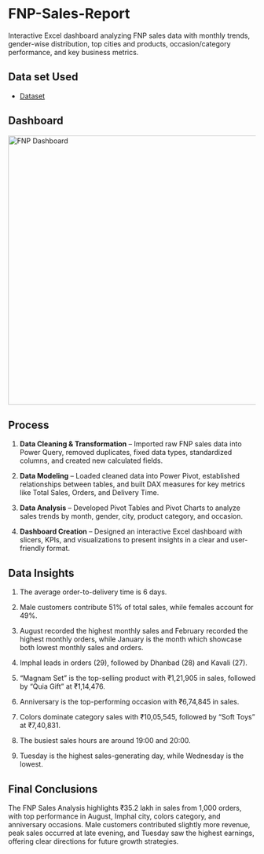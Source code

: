 # FNP-Sales-Report
Interactive Excel dashboard analyzing FNP sales data with monthly trends, gender-wise distribution, top cities and products, occasion/category performance, and key business metrics.
## Data set Used
- <a href="https://github.com/Dakshsingh1304/FNP-Sales-Report/blob/main/FNP%20Project.xlsx">Dataset</a>
## Dashboard
<img width="852" height="547" alt="FNP Dashboard" src="https://github.com/user-attachments/assets/9fda9530-73ab-4051-9fb0-3c4770961a55" />

## Process
1. **Data Cleaning & Transformation** – Imported raw FNP sales data into Power Query, removed duplicates, fixed data types, standardized columns, and created new calculated fields.

2. **Data Modeling** – Loaded cleaned data into Power Pivot, established relationships between tables, and built DAX measures for key metrics like Total Sales, Orders, and Delivery Time.

3. **Data Analysis** – Developed Pivot Tables and Pivot Charts to analyze sales trends by month, gender, city, product category, and occasion.

4. **Dashboard Creation** – Designed an interactive Excel dashboard with slicers, KPIs, and visualizations to present insights in a clear and user-friendly format.

## Data Insights
1. The average order-to-delivery time is 6 days.
 
2. Male customers contribute 51% of total sales, while females account for 49%.

3. August recorded the highest monthly sales and February recorded the highest monthly orders, while January is the month which showcase both lowest monthly sales and orders.

4. Imphal leads in orders (29), followed by Dhanbad (28) and Kavali (27).

5. “Magnam Set” is the top-selling product with ₹1,21,905 in sales, followed by “Quia Gift” at ₹1,14,476.

6. Anniversary is the top-performing occasion with ₹6,74,845 in sales.

7. Colors dominate category sales with ₹10,05,545, followed by “Soft Toys” at ₹7,40,831.

8. The busiest sales hours are around 19:00 and 20:00.

9. Tuesday is the highest sales-generating day, while Wednesday is the lowest.

## Final Conclusions
The FNP Sales Analysis highlights ₹35.2 lakh in sales from 1,000 orders, with top performance in August, Imphal city, colors category, and anniversary occasions. Male customers contributed slightly more revenue, peak sales occurred at late evening, and Tuesday saw the highest earnings, offering clear directions for future growth strategies.





